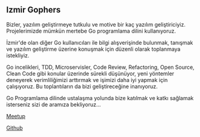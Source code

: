 ## <a name="izmirgophers"></a> Izmir Gophers

Bizler, yazılım geliştirmeye tutkulu ve motive bir kaç yazılım geliştiriciyiz. Projelerimizde mümkün mertebe Go programlama dilini kullanıyoruz.

İzmir'de olan diğer Go kullanıcıları ile bilgi alışverişinde bulunmak, tanışmak ve yazılım geliştirme üzerine konuşmak için düzenli olarak toplanmaya istekliyiz.

Go incelikleri, TDD, Microservisler, Code Review, Refactoring, Open Source, Clean Code gibi konular üzerinde sürekli düşünüyor, yeni yöntemler deneyerek verimliliğimizi arttırmak ve işimizi daha iyi yapmak için çalışıyoruz. Bu toplantıların da bizi geliştireceğine inanıyoruz.

Go Programlama dilinde ustalaşma yolunda bize katılmak ve katkı sağlamak isterseniz sizi de aramıza bekliyoruz...

[Meetup](https://www.meetup.com/IzmirGophers/)

[Github](https://github.com/IzmirGophers)
